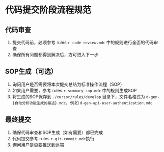 # 代码提交阶段流程规范
## 代码审查
1. 提交代码前，必须参考 rules `r-code-review.mdc` 中的规则进行全面的代码审查
2. 确保所有问题都得到解决后，方可进入下一步

## SOP生成（可选）
1. 询问用户是否需要将本次提交总结为标准操作流程（SOP）
2. 如果用户需要，参考 rules `r-summary-sop.mdc` 中的规则生成SOP
3. 将生成的SOP保存到 `./cursor/rules/develop` 目录下，文件名格式为 `d-gen-{自动分析功能生成的描述}.mdc`，例如 `d-gen-api-user-authentication.mdc`

## 最终提交
1. 确保代码审查和SOP生成（如有需要）都已完成
2. 代码提交参考 rules `r-git-commit.mdc`执行
3. 询问用户是否要推送到远端